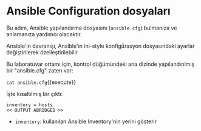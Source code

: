 # Ansible Configuration dosyaları

Bu adım, Ansible yapılandırma dosyasını (`ansible.cfg`) bulmanıza ve anlamanıza yardımcı olacaktır.

Ansible'ın davranışı, Ansible'ın ini-style konfigürasyon dosyasındaki ayarlar değiştirilerek özelleştirilebilir.

Bu laboratuvar ortamı için, kontrol düğümündeki ana dizinde yapılandırılmış bir "ansible.cfg" zaten var:

`cat ansible.cfg`{{execute}}

İşte kısaltılmış bir çıktı:
```
inventory = hosts
<< OUTPUT ABRIDGED >>
```

 - `inventory`: kullanılan Ansible Inventory'nin yerini gösterir